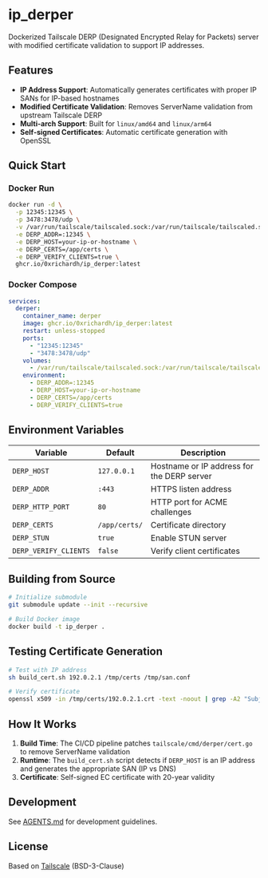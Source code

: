 # ip_derper

Dockerized Tailscale DERP (Designated Encrypted Relay for Packets) server with modified certificate validation to support IP addresses.

## Features

- **IP Address Support**: Automatically generates certificates with proper IP SANs for IP-based hostnames
- **Modified Certificate Validation**: Removes ServerName validation from upstream Tailscale DERP
- **Multi-arch Support**: Built for `linux/amd64` and `linux/arm64`
- **Self-signed Certificates**: Automatic certificate generation with OpenSSL

## Quick Start

### Docker Run

```bash
docker run -d \
  -p 12345:12345 \
  -p 3478:3478/udp \
  -v /var/run/tailscale/tailscaled.sock:/var/run/tailscale/tailscaled.sock \
  -e DERP_ADDR=:12345 \
  -e DERP_HOST=your-ip-or-hostname \
  -e DERP_CERTS=/app/certs \
  -e DERP_VERIFY_CLIENTS=true \
  ghcr.io/0xrichardh/ip_derper:latest
```

### Docker Compose

```yaml
services:
  derper:
    container_name: derper
    image: ghcr.io/0xrichardh/ip_derper:latest
    restart: unless-stopped
    ports:
      - "12345:12345"
      - "3478:3478/udp"
    volumes:
      - /var/run/tailscale/tailscaled.sock:/var/run/tailscale/tailscaled.sock
    environment:
      - DERP_ADDR=:12345
      - DERP_HOST=your-ip-or-hostname
      - DERP_CERTS=/app/certs
      - DERP_VERIFY_CLIENTS=true
```

## Environment Variables

| Variable | Default | Description |
|----------|---------|-------------|
| `DERP_HOST` | `127.0.0.1` | Hostname or IP address for the DERP server |
| `DERP_ADDR` | `:443` | HTTPS listen address |
| `DERP_HTTP_PORT` | `80` | HTTP port for ACME challenges |
| `DERP_CERTS` | `/app/certs/` | Certificate directory |
| `DERP_STUN` | `true` | Enable STUN server |
| `DERP_VERIFY_CLIENTS` | `false` | Verify client certificates |

## Building from Source

```bash
# Initialize submodule
git submodule update --init --recursive

# Build Docker image
docker build -t ip_derper .
```

## Testing Certificate Generation

```bash
# Test with IP address
sh build_cert.sh 192.0.2.1 /tmp/certs /tmp/san.conf

# Verify certificate
openssl x509 -in /tmp/certs/192.0.2.1.crt -text -noout | grep -A2 "Subject Alternative Name"
```

## How It Works

1. **Build Time**: The CI/CD pipeline patches `tailscale/cmd/derper/cert.go` to remove ServerName validation
2. **Runtime**: The `build_cert.sh` script detects if `DERP_HOST` is an IP address and generates the appropriate SAN (IP vs DNS)
3. **Certificate**: Self-signed EC certificate with 20-year validity

## Development

See [AGENTS.md](AGENTS.md) for development guidelines.

## License

Based on [Tailscale](https://github.com/tailscale/tailscale) (BSD-3-Clause)
